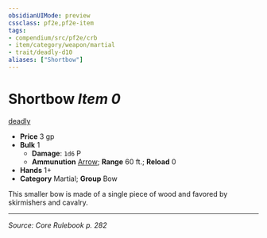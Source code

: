 ```yaml
---
obsidianUIMode: preview
cssclass: pf2e,pf2e-item
tags:
- compendium/src/pf2e/crb
- item/category/weapon/martial
- trait/deadly-d10
aliases: ["Shortbow"]
---
```

# Shortbow *Item 0*  
[deadly <d10>](rules/traits/deadly-d10.md "Deadly Weapon Trait")  

- **Price** 3 gp
- **Bulk** 1
  - **Damage**: `1d6` P
  - **Ammunution** [Arrow](arrow.md); **Range** 60 ft.; **Reload** 0
- **Hands** 1+
- **Category** Martial; **Group** Bow 

This smaller bow is made of a single piece of wood and favored by skirmishers and cavalry.


---
*Source: Core Rulebook p. 282*